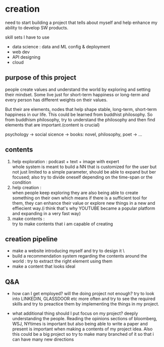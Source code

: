 # creation

 need to start building a project that tells about myself and help enhance my ability to develop SW products.

skill sets I have to use
- data science : data and ML config & deployment
- web dev
- API designing
- cloud

## purpose of this project
people create values and understand the world by exploring and setting their mindset. Some live just for short-term happiness or long-term and every person has different weights on their values.

But their are elements, nodes that help shape stable, long-term, short-term happiness in our life. This could be learned from buddhist philosophy. So from buddhism philosophy, try to understand the philosophy and then find elements that are important.(content is crucial)

psychology -> social sicence -> books: novel, philosophy, poet -> ...

## contents
1. help exploration : podcast + text + image with expert\
    whole system is meant to build a NN that is customized for the user but not just limited to a simple parameter, should be able to expand but ber focused; also try to divide oneself depending on the time-span or the condition
2. help creation : \
   when people keep exploring they are also being able to create something on their own which means if there is a sufficient tool for them, they can enhance their value or explore new things in a new and effiecient way.(i think that's why YOUTUBE became a popular platform and expanding in a very fast way)
3. make contents : \
   try to make contents that i am capable of creating

## creation pipeline
- make a website introducing myself and try to design it \
- build a recommendation system regarding the contents around the world : try to extract the right element using them
- make a content that looks ideal


## Q&A
- how can I get employed? will the doing project not enough?
   try to look into LINKEDIN, GLASSDOOR etc more often and try to see the required skills and try to preactice them by implementing the things in my project.

- what additional thing should I put focus on my project?
  deeply understanding the people. Reading the opinions sections of bloomberg, WSJ, NYtimes is important but also being able to write a paper and present is important when making a contents of my project idea. Also this could be a big project so try to make many branched of it so that i can have many new directions